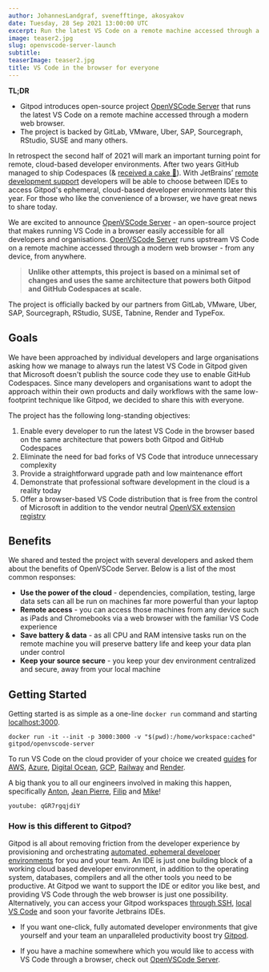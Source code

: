 ```yaml
---
author: JohannesLandgraf, svenefftinge, akosyakov
date: Tuesday, 28 Sep 2021 13:00:00 UTC
excerpt: Run the latest VS Code on a remote machine accessed through a modern web browser - from any device, from anywhere.
image: teaser2.jpg
slug: openvscode-server-launch
subtitle:
teaserImage: teaser2.jpg
title: VS Code in the browser for everyone
---
```


<script context="module">
  export const prerender = true;
</script>

<script>
  import OpenvscodeLaunchPartners from "$lib/components/blog/openvscode-launch-partners.svelte";
  import Quotes from "$lib/components/blog/openvscode-quotes.svelte";
</script>

**TL;DR**

- Gitpod introduces open-source project [OpenVSCode Server](https://github.com/gitpod-io/openvscode-server/) that runs the latest VS Code on a remote machine accessed through a modern web browser.
- The project is backed by GitLab, VMware, Uber, SAP, Sourcegraph, RStudio, SUSE and many others.

In retrospect the second half of 2021 will mark an important turning point for remote, cloud-based developer environments. After two years GitHub managed to ship Codespaces (& [received a cake 🎂](/blog/cake)). With JetBrains’ [remote development support](https://youtrack.jetbrains.com/issue/IDEA-226455#focus=Comments-27-5192116.0-0) developers will be able to choose between IDEs to access Gitpod's ephemeral, cloud-based developer environments later this year. For those who like the convenience of a browser, we have great news to share today.

We are excited to announce [OpenVSCode Server](https://github.com/gitpod-io/openvscode-server/) - an open-source project that makes running VS Code in a browser easily accessible for all developers and organisations. [OpenVSCode Server](https://github.com/gitpod-io/openvscode-server/) runs upstream VS Code on a remote machine accessed through a modern web browser - from any device, from anywhere.

> **Unlike other attempts, this project is based on a minimal set of changes and uses the same architecture that powers both Gitpod and GitHub Codespaces at scale.**

The project is officially backed by our partners from GitLab, VMware, Uber, SAP, Sourcegraph, RStudio, SUSE, Tabnine, Render and TypeFox.

<Quotes />

## Goals

We have been approached by individual developers and large organisations asking how we manage to always run the latest VS Code in Gitpod given that Microsoft doesn't publish the source code they use to enable GitHub Codespaces. Since many developers and organisations want to adopt the approach within their own products and daily workflows with the same low-footprint technique like Gitpod, we decided to share this with everyone.

The project has the following long-standing objectives:

1. Enable every developer to run the latest VS Code in the browser based on the same architecture that powers both Gitpod and GitHub Codespaces
2. Eliminate the need for bad forks of VS Code that introduce unnecessary complexity
3. Provide a straightforward upgrade path and low maintenance effort
4. Demonstrate that professional software development in the cloud is a reality today
5. Offer a browser-based VS Code distribution that is free from the control of Microsoft in addition to the vendor neutral [OpenVSX extension registry](https://open-vsx.org/)

## Benefits

We shared and tested the project with several developers and asked them about the benefits of OpenVSCode Server. Below is a list of the most common responses:

- **Use the power of the cloud** - dependencies, compilation, testing, large data sets can all be run on machines far more powerful than your laptop
- **Remote access** - you can access those machines from any device such as iPads and Chromebooks via a web browser with the familiar VS Code experience
- **Save battery & data** - as all CPU and RAM intensive tasks run on the remote machine you will preserve battery life and keep your data plan under control
- **Keep your source secure** - you keep your dev environment centralized and secure, away from your local machine

## Getting Started

Getting started is as simple as a one-line `docker run` command and starting [localhost:3000](localhost:3000).

```shell
docker run -it --init -p 3000:3000 -v "$(pwd):/home/workspace:cached" gitpod/openvscode-server
```

To run VS Code on the cloud provider of your choice we created [guides](https://github.com/gitpod-io/openvscode-server/tree/docs/guides/) for [AWS](https://github.com/gitpod-io/openvscode-server/tree/docs/guides/aws-ec2), [Azure](https://github.com/gitpod-io/openvscode-server/tree/docs/guides/azure-vm), [Digital Ocean](https://github.com/gitpod-io/openvscode-server/tree/docs/guides/digital-ocean), [GCP](https://github.com/gitpod-io/openvscode-server/tree/docs/guides/gcp-gce), [Railway](https://github.com/gitpod-io/openvscode-server/tree/docs/guides/railway) and [Render](https://github.com/gitpod-io/openvscode-server/tree/docs/guides/render).

A big thank you to all our engineers involved in making this happen, specifically [Anton](https://github.com/akosyakov), [Jean Pierre](https://github.com/jeanp413), [Filip](https://github.com/filiptronicek) and [Mike](https://github.com/mikenikles)!

`youtube: qGR7rgqjdiY`

### How is this different to Gitpod?

Gitpod is all about removing friction from the developer experience by provisioning and orchestrating [automated, ephemeral developer environments](/blog/cloud-based-development-for-everyone#ephemeral-developer-environments) for you and your team. An IDE is just one building block of a working cloud based developer environment, in addition to the operating system, databases, compilers and all the other tools you need to be productive. At Gitpod we want to support the IDE or editor you like best, and providing VS Code through the web browser is just one possibility. Alternatively, you can access your Gitpod workspaces [through SSH](/blog/local-app), [local VS Code](/docs/ides-and-editors/vscode) and soon your favorite Jetbrains IDEs.

- If you want one-click, fully automated developer environments that give yourself and your team an unparalleled productivity boost try [Gitpod](https://gitpod.io/).

- If you have a machine somewhere which you would like to access with VS Code through a browser, check out [OpenVSCode Server](https://github.com/gitpod-io/openvscode-server/).

<OpenvscodeLaunchPartners />
